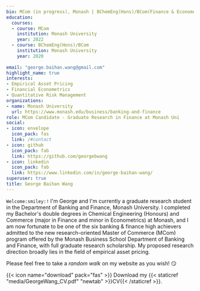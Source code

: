 ```yaml
---
bio: MCom (in progress), Monash | BChemEng(Hons)/BCom(Finance & Econometrics) , Monash 
education:
  courses:
  - course: MCom
    institution: Monash University
    year: 2022
  - course: BChemEng(Hons)/BCom
    institution: Monash University
    year: 2020
    
email: "george.baihan.wang@gmail.com"
highlight_name: true
interests:
- Empirical Asset Pricing
- Financial Econometrics
- Quantitative Risk Management
organizations:
- name: Monash University
  url: https://www.monash.edu/business/banking-and-finance
role: MCom Candidate - Graduate Research in Finance at Monash Uni
social:
- icon: envelope
  icon_pack: fas
  link: /#contact
- icon: github
  icon_pack: fab
  link: https://github.com/georgebwang
- icon: linkedin
  icon_pack: fab
  link: https://www.linkedin.com/in/george-baihan-wang/
superuser: true
title: George Baihan Wang
---
```


`Welcome:smiley:!` I'm George and I'm currently a graduate research student in the Department of Banking and Finance, Monash University. I completed my Bachelor's double degrees in Chemical Engineering (Honours) and Commerce (major in Finance and minor in Econometrics) at Monash, and I am now fortunate to be one of the six banking & finance high achievers admitted to the new research-oriented Master of Commerce (MCom) program offered by the Monash Business School Department of Banking and Finance, with full graduate research scholarship. My proposed research direction broadly lies in the field of empirical asset pricing.

Please feel free to take a *random walk* on my website as you wish! :smirk:

{{< icon name="download" pack="fas" >}} Download my {{< staticref "media/GeorgeWang_CV.pdf" "newtab" >}}CV{{< /staticref >}}.
